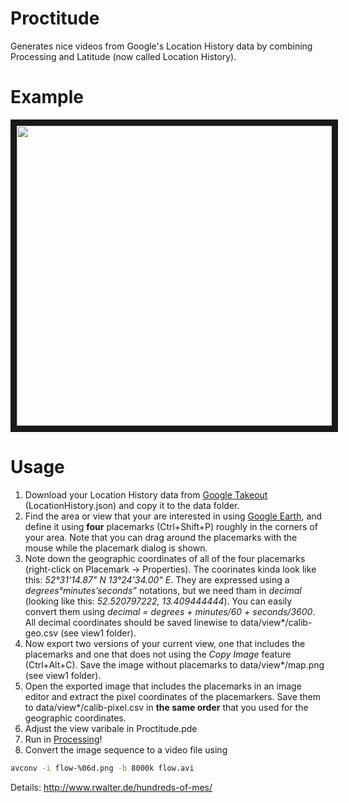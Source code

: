 Proctitude
==========

Generates nice videos from Google's Location History data by combining Processing and Latitude (now called Location History). 

Example
=======

<a href="http://www.youtube.com/watch?feature=player_embedded&v=6eFkrLaAFFo
" target="_blank"><img src="http://img.youtube.com/vi/6eFkrLaAFFo/0.jpg" width="640" height="480" border="10" /></a>

Usage
=====

1. Download your Location History data from [Google Takeout](https://www.google.com/settings/takeout‎/) (LocationHistory.json) and copy it to the data folder.
2. Find the area or view that your are interested in using [Google Earth](http://www.google.com/earth/), and define it using **four** placemarks (Ctrl+Shift+P) roughly in the corners of your area. Note that you can drag around the placemarks with the mouse while the placemark dialog is shown.
3. Note down the geographic coordinates of all of the four placemarks (right-click on Placemark -> Properties). The coorinates kinda look like this: *52°31'14.87" N  13°24'34.00" E*. They are expressed using a *degrees°minutes’seconds”* notations, but we need tham in *decimal* (looking like this: *52.520797222, 13.409444444*). You can easily convert them using *decimal = degrees + minutes/60 + seconds/3600*. All decimal coordinates should be saved linewise to data/view\*/calib-geo.csv (see view1 folder).
4. Now export two versions of your current view, one that includes the placemarks and one that does not using the *Copy Image* feature (Ctrl+Alt+C). Save the image without placemarks to data/view\*/map.png (see view1 folder).
5. Open the exported image that includes the placemarks in an image editor and extract the pixel coordinates of the placemarkers. Save them to data/view\*/calib-pixel.csv in **the same order** that you used for the geographic coordinates.
6. Adjust the view varibale in Proctitude.pde
7. Run in [Processing](http://processing.org/)!
8. Convert the image sequence to a video file using
```bash
avconv -i flow-%06d.png -b 8000k flow.avi
```

Details: http://www.rwalter.de/hundreds-of-mes/


